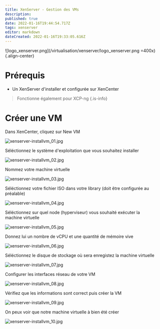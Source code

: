 ```yaml
---
title: XenServer - Gestion des VMs
description: 
published: true
date: 2022-01-16T19:44:54.717Z
tags: xenserver
editor: markdown
dateCreated: 2022-01-16T19:33:05.616Z
---
```


![logo_xenserver.png](/virtualisation/xenserver/logo_xenserver.png =400x){.align-center}
 
# Prérequis
- Un XenServer d'installer et configurée sur XenCenter

> Fonctionne également pour XCP-ng
{.is-info}


# Créer une VM

Dans XenCenter, cliquez sur New VM

![xenserver-installvm_01.jpg](/virtualisation/xenserver/gestion_vm/xenserver-installvm_01.jpg)

Séléctionnez le système d'exploitation que vous souhaitez installer

![xenserver-installvm_02.jpg](/virtualisation/xenserver/gestion_vm/xenserver-installvm_02.jpg)

Nommez votre machine virtuelle

![xenserver-installvm_03.jpg](/virtualisation/xenserver/gestion_vm/xenserver-installvm_03.jpg)

Séléctionnez votre fichier ISO dans votre library (doit être configurée au préalable)

![xenserver-installvm_04.jpg](/virtualisation/xenserver/gestion_vm/xenserver-installvm_04.jpg)

Séléctionnez sur quel node (hyperviseur) vous souhaité exécuter la machine virtuelle

![xenserver-installvm_05.jpg](/virtualisation/xenserver/gestion_vm/xenserver-installvm_05.jpg)

Donnez lui un nombre de vCPU et une quantité de mémoire vive

![xenserver-installvm_06.jpg](/virtualisation/xenserver/gestion_vm/xenserver-installvm_06.jpg)

Séléctionnez le disque de stockage où sera enregistez la machine virtuelle

![xenserver-installvm_07.jpg](/virtualisation/xenserver/gestion_vm/xenserver-installvm_07.jpg)

Configurer les interfaces réseau de votre VM

![xenserver-installvm_08.jpg](/virtualisation/xenserver/gestion_vm/xenserver-installvm_08.jpg)

Vérifiez que les informations sont correct puis créer la VM

![xenserver-installvm_09.jpg](/virtualisation/xenserver/gestion_vm/xenserver-installvm_09.jpg)

On peux voir que notre machine virtuelle à bien été créer

![xenserver-installvm_10.jpg](/virtualisation/xenserver/gestion_vm/xenserver-installvm_10.jpg)
